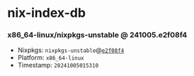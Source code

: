 # nix-index-db
### x86_64-linux/nixpkgs-unstable @ 241005.e2f08f4
- Nixpkgs: `nixpkgs-unstable`@[`e2f08f4`](https://github.com/NixOS/nixpkgs/commit/e2f08f4d8b3ecb5cf5c9fd9cb2d53bb3c71807da)
- Platform: `x86_64-linux`
- Timestamp: `20241005015310`
